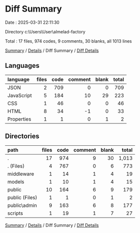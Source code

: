 # Diff Summary

Date : 2025-03-31 22:11:30

Directory c:\\Users\\User\\almelad-factory

Total : 17 files,  974 codes, 9 comments, 30 blanks, all 1013 lines

[Summary](results.md) / [Details](details.md) / Diff Summary / [Diff Details](diff-details.md)

## Languages
| language | files | code | comment | blank | total |
| :--- | ---: | ---: | ---: | ---: | ---: |
| JSON | 2 | 709 | 0 | 0 | 709 |
| JavaScript | 5 | 184 | 10 | 29 | 223 |
| CSS | 1 | 46 | 0 | 0 | 46 |
| HTML | 8 | 34 | -1 | 0 | 33 |
| Properties | 1 | 1 | 0 | 1 | 2 |

## Directories
| path | files | code | comment | blank | total |
| :--- | ---: | ---: | ---: | ---: | ---: |
| . | 17 | 974 | 9 | 30 | 1,013 |
| . (Files) | 4 | 767 | 0 | 6 | 773 |
| middleware | 1 | 14 | 1 | 4 | 19 |
| models | 1 | 10 | 1 | 4 | 15 |
| public | 10 | 164 | 6 | 9 | 179 |
| public (Files) | 1 | 1 | 0 | 1 | 2 |
| public\\admin | 9 | 163 | 6 | 8 | 177 |
| scripts | 1 | 19 | 1 | 7 | 27 |

[Summary](results.md) / [Details](details.md) / Diff Summary / [Diff Details](diff-details.md)